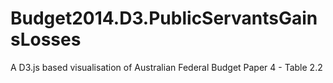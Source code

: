 Budget2014.D3.PublicServantsGainsLosses
=======================================

A D3.js based visualisation of Australian Federal Budget Paper 4 - Table 2.2
